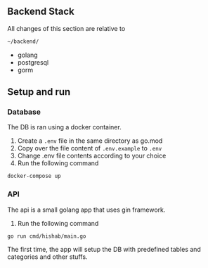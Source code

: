 ## Backend Stack

All changes of this section are relative to

```bash
~/backend/
```

- golang
- postgresql
- gorm

## Setup and run

### Database

The DB is ran using a docker container.

1. Create a `.env` file in the same directory as go.mod
2. Copy over the file content of `.env.example` to `.env`
3. Change .env file contents according to your choice
4. Run the following command

```bash
docker-compose up
```

### API

The api is a small golang app that uses gin framework.

1. Run the following command

```bash
go run cmd/hishab/main.go
```

The first time, the app will setup the DB with predefined tables and categories and other stuffs.

